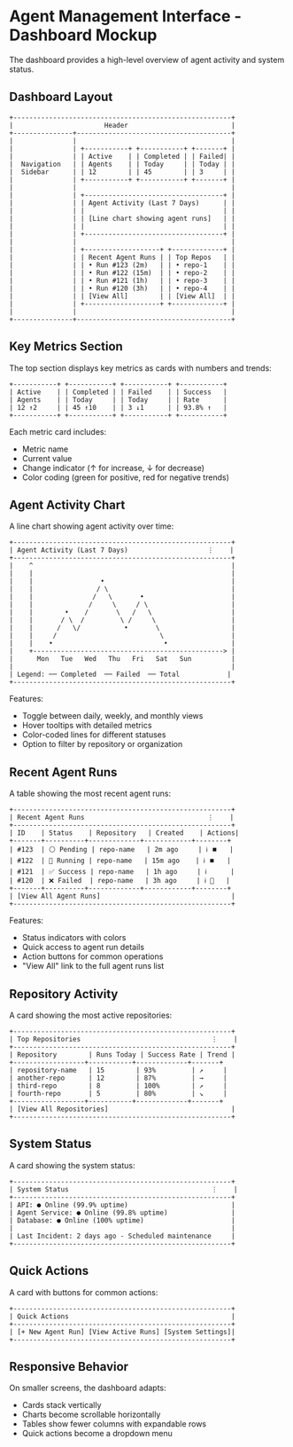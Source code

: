 # Agent Management Interface - Dashboard Mockup

The dashboard provides a high-level overview of agent activity and system status.

## Dashboard Layout

```
+-------------------------------------------------------+
|                       Header                          |
+---------------+---------------------------------------+
|               |                                       |
|               | +-----------+ +-----------+ +-------+ |
|               | | Active    | | Completed | | Failed| |
|  Navigation   | | Agents    | | Today     | | Today | |
|  Sidebar      | | 12        | | 45        | | 3     | |
|               | +-----------+ +-----------+ +-------+ |
|               |                                       |
|               | +-----------------------------------+ |
|               | | Agent Activity (Last 7 Days)      | |
|               | |                                   | |
|               | | [Line chart showing agent runs]   | |
|               | |                                   | |
|               | +-----------------------------------+ |
|               |                                       |
|               | +-------------------+ +-------------+ |
|               | | Recent Agent Runs | | Top Repos   | |
|               | | • Run #123 (2m)   | | • repo-1    | |
|               | | • Run #122 (15m)  | | • repo-2    | |
|               | | • Run #121 (1h)   | | • repo-3    | |
|               | | • Run #120 (3h)   | | • repo-4    | |
|               | | [View All]        | | [View All]  | |
|               | +-------------------+ +-------------+ |
|               |                                       |
+---------------+---------------------------------------+
```

## Key Metrics Section

The top section displays key metrics as cards with numbers and trends:

```
+-----------+ +-----------+ +-----------+ +-----------+
| Active    | | Completed | | Failed    | | Success   |
| Agents    | | Today     | | Today     | | Rate      |
| 12 ↑2     | | 45 ↑10    | | 3 ↓1      | | 93.8% ↑   |
+-----------+ +-----------+ +-----------+ +-----------+
```

Each metric card includes:
- Metric name
- Current value
- Change indicator (↑ for increase, ↓ for decrease)
- Color coding (green for positive, red for negative trends)

## Agent Activity Chart

A line chart showing agent activity over time:

```
+-------------------------------------------------------+
| Agent Activity (Last 7 Days)                    ⋮    |
+-------------------------------------------------------+
|    ^                                                  |
|    |                                                  |
|    |                 •                                |
|    |                / \                               |
|    |               /   \       •                      |
|    |              /     \     / \                     |
|    |        •    /       \   /   \                    |
|    |       / \  /         \ /     \                   |
|    |      /   \/           •       \                  |
|    |     /                          \                 |
|    |    •                            •                |
|    +------------------------------------------------> |
|      Mon   Tue   Wed   Thu   Fri   Sat   Sun          |
|                                                       |
| Legend: ── Completed  ── Failed  ── Total            |
+-------------------------------------------------------+
```

Features:
- Toggle between daily, weekly, and monthly views
- Hover tooltips with detailed metrics
- Color-coded lines for different statuses
- Option to filter by repository or organization

## Recent Agent Runs

A table showing the most recent agent runs:

```
+-------------------------------------------------------+
| Recent Agent Runs                               ⋮    |
+-------------------------------------------------------+
| ID    | Status    | Repository   | Created    | Actions|
+-------+----------+-------------+------------+--------+
| #123  | ⚪ Pending | repo-name   | 2m ago     | ℹ️ ⏹️   |
| #122  | 🔵 Running | repo-name   | 15m ago    | ℹ️ ⏹️   |
| #121  | ✅ Success | repo-name   | 1h ago     | ℹ️      |
| #120  | ❌ Failed  | repo-name   | 3h ago     | ℹ️ 🔄   |
+-------+----------+-------------+------------+--------+
| [View All Agent Runs]                                 |
+-------------------------------------------------------+
```

Features:
- Status indicators with colors
- Quick access to agent run details
- Action buttons for common operations
- "View All" link to the full agent runs list

## Repository Activity

A card showing the most active repositories:

```
+-------------------------------------------------------+
| Top Repositories                                 ⋮    |
+-------------------------------------------------------+
| Repository        | Runs Today | Success Rate | Trend |
+------------------+-----------+-------------+-------+
| repository-name   | 15        | 93%         | ↗️     |
| another-repo      | 12        | 87%         | →     |
| third-repo        | 8         | 100%        | ↗️     |
| fourth-repo       | 5         | 80%         | ↘️     |
+------------------+-----------+-------------+-------+
| [View All Repositories]                               |
+-------------------------------------------------------+
```

## System Status

A card showing the system status:

```
+-------------------------------------------------------+
| System Status                                    ⋮    |
+-------------------------------------------------------+
| API: ● Online (99.9% uptime)                          |
| Agent Service: ● Online (99.8% uptime)                |
| Database: ● Online (100% uptime)                      |
|                                                       |
| Last Incident: 2 days ago - Scheduled maintenance     |
+-------------------------------------------------------+
```

## Quick Actions

A card with buttons for common actions:

```
+-------------------------------------------------------+
| Quick Actions                                         |
+-------------------------------------------------------+
| [+ New Agent Run] [View Active Runs] [System Settings]|
+-------------------------------------------------------+
```

## Responsive Behavior

On smaller screens, the dashboard adapts:
- Cards stack vertically
- Charts become scrollable horizontally
- Tables show fewer columns with expandable rows
- Quick actions become a dropdown menu

